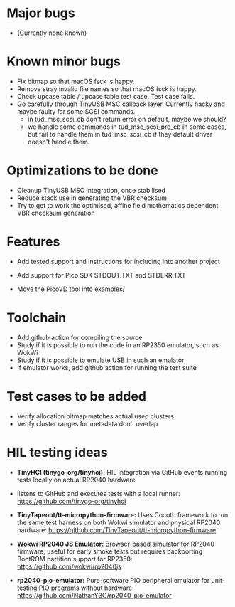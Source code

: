 # Major bugs

* (Currently none known)

# Known minor bugs

* Fix bitmap so that macOS fsck is happy.
* Remove stray invalid file names so that macOS fsck is happy.
* Check upcase table / upcase table test case. Test case fails.
* Go carefully through TinyUSB MSC callback layer. Currently hacky and maybe faulty for some SCSI commands.
  * in tud_msc_scsi_cb don't return error on default, maybe we should?
  * we handle some commands in tud_msc_scsi_pre_cb in some cases, but fail to
    handle them in tud_msc_scsi_cb if they default driver doesn't handle them.

# Optimizations to be done

* Cleanup TinyUSB MSC integration, once stabilised
* Reduce stack use in generating the VBR checksum
* Try to get to work the optimised, affine field mathematics dependent VBR checksum generation

# Features

* Add tested support and instructions for including into another project
* Add support for Pico SDK STDOUT.TXT and STDERR.TXT

* Move the PicoVD tool into examples/

# Toolchain

* Add github action for compiling the source
* Study if it is possible to run the code in an RP2350 emulator, such as WokWi
* Study if it is possible to emulate USB in such an emulator
* If emulator works, add github action for running the test suite

# Test cases to be added

* Verify allocation bitmap matches actual used clusters
* Verify cluster ranges for metadata don't overlap

# HIL testing ideas

- **TinyHCI (tinygo-org/tinyhci):** HIL integration via GitHub events running
tests locally on actual RP2040 hardware
- listens to GitHub and executes tests with a local runner:
https://github.com/tinygo-org/tinyhci

- **TinyTapeout/tt-micropython-firmware:** Uses Cocotb framework to run the same
test harness on both Wokwi simulator and physical RP2040 hardware:
https://github.com/TinyTapeout/tt-micropython-firmware

- **Wokwi RP2040 JS Emulator:** Browser-based simulator for RP2040 firmware;
useful for early smoke tests but requires backporting BootROM partition support for RP2350:
https://github.com/wokwi/rp2040js

- **rp2040-pio-emulator:** Pure-software PIO peripheral emulator for unit-testing
PIO programs without hardware:
https://github.com/NathanY3G/rp2040-pio-emulator
